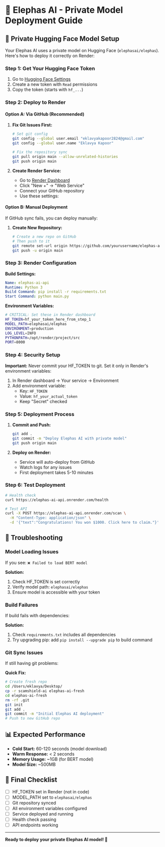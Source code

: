 # 🐘 Elephas AI - Private Model Deployment Guide

## 🔐 Private Hugging Face Model Setup

Your Elephas AI uses a private model on Hugging Face (`elephasai/elephas`). Here's how to deploy it correctly on Render:

### Step 1: Get Your Hugging Face Token
1. Go to [Hugging Face Settings](https://huggingface.co/settings/tokens)
2. Create a new token with `Read` permissions
3. Copy the token (starts with `hf_...`)

### Step 2: Deploy to Render

#### Option A: Via GitHub (Recommended)
1. **Fix Git Issues First:**
   ```bash
   # Set git config
   git config --global user.email "eklavyakapoor2824@gmail.com"
   git config --global user.name "Eklavya Kapoor"
   
   # Fix the repository sync
   git pull origin main --allow-unrelated-histories
   git push origin main
   ```

2. **Create Render Service:**
   - Go to [Render Dashboard](https://dashboard.render.com)
   - Click "New +" → "Web Service"
   - Connect your GitHub repository
   - Use these settings:

#### Option B: Manual Deployment
If GitHub sync fails, you can deploy manually:

1. **Create New Repository:**
   ```bash
   # Create a new repo on GitHub
   # Then push to it
   git remote set-url origin https://github.com/yourusername/elephas-ai.git
   git push -u origin main
   ```

### Step 3: Render Configuration

**Build Settings:**
```yaml
Name: elephas-ai-api
Runtime: Python 3
Build Command: pip install -r requirements.txt
Start Command: python main.py
```

**Environment Variables:**
```bash
# CRITICAL: Set these in Render dashboard
HF_TOKEN=hf_your_token_here_from_step_1
MODEL_PATH=elephasai/elephas
ENVIRONMENT=production
LOG_LEVEL=INFO
PYTHONPATH=/opt/render/project/src
PORT=8000
```

### Step 4: Security Setup

**Important:** Never commit your HF_TOKEN to git. Set it only in Render's environment variables:

1. In Render dashboard → Your service → Environment
2. Add environment variable:
   - Key: `HF_TOKEN`
   - Value: `hf_your_actual_token`
   - Keep "Secret" checked

### Step 5: Deployment Process

1. **Commit and Push:**
   ```bash
   git add .
   git commit -m "Deploy Elephas AI with private model"
   git push origin main
   ```

2. **Deploy on Render:**
   - Service will auto-deploy from GitHub
   - Watch logs for any issues
   - First deployment takes 5-10 minutes

### Step 6: Test Deployment

```bash
# Health check
curl https://elephas-ai-api.onrender.com/health

# Test API
curl -X POST https://elephas-ai-api.onrender.com/scan \
  -H "Content-Type: application/json" \
  -d '{"text":"Congratulations! You won $1000. Click here to claim."}'
```

## 🔧 Troubleshooting

### Model Loading Issues
If you see: `❌ Failed to load BERT model`

**Solution:**
1. Check HF_TOKEN is set correctly
2. Verify model path: `elephasai/elephas`
3. Ensure model is accessible with your token

### Build Failures
If build fails with dependencies:

**Solution:**
1. Check `requirements.txt` includes all dependencies
2. Try upgrading pip: add `pip install --upgrade pip` to build command

### Git Sync Issues
If still having git problems:

**Quick Fix:**
```bash
# Create fresh repo
cd /Users/eklavya/Desktop/
cp -r scamshield-ai elephas-ai-fresh
cd elephas-ai-fresh
rm -rf .git
git init
git add .
git commit -m "Initial Elephas AI deployment"
# Push to new GitHub repo
```

## 📊 Expected Performance

- **Cold Start:** 60-120 seconds (model download)
- **Warm Response:** < 2 seconds
- **Memory Usage:** ~1GB (for BERT model)
- **Model Size:** ~500MB

## 🎯 Final Checklist

- [ ] HF_TOKEN set in Render (not in code)
- [ ] MODEL_PATH set to `elephasai/elephas`
- [ ] Git repository synced
- [ ] All environment variables configured
- [ ] Service deployed and running
- [ ] Health check passing
- [ ] API endpoints working

---

**Ready to deploy your private Elephas AI model! 🚀**
